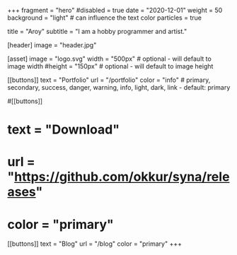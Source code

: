 +++
fragment = "hero"
#disabled = true
date = "2020-12-01"
weight = 50
background = "light" # can influence the text color
particles = true

title = "Aroy"
subtitle = "I am a hobby programmer and artist."

[header]
  image = "header.jpg"

[asset]
  image = "logo.svg"
  width = "500px" # optional - will default to image width
  #height = "150px" # optional - will default to image height

[[buttons]]
  text = "Portfolio"
  url = "/portfolio"
  color = "info" # primary, secondary, success, danger, warning, info, light, dark, link - default: primary

#[[buttons]]
#  text = "Download"
#  url = "https://github.com/okkur/syna/releases"
#  color = "primary"

[[buttons]]
  text = "Blog"
  url = "/blog"
  color = "primary"
+++
